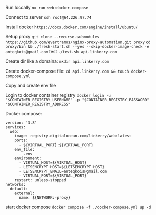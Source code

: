 Run loccally `nx run web:docker-compose`

Connect to server `ssh root@64.226.97.74`

Install docker `https://docs.docker.com/engine/install/ubuntu/`


Setup proxy
`git clone --recurse-submodules https://github.com/evertramos/nginx-proxy-automation.git proxy`
`cd proxy/bin && ./fresh-start.sh --yes --skip-docker-image-check -e anteqkois@gmail.com`
test
`./test.sh api.linkerry.com`

Create dir like a domaina: `mkdir api.linkerry.com`

Create docker-compose file: `cd api.linkerry.com && touch docker-compose.yml`

Copy and create env file

Login to docker container registry
`docker login -u "$CONTAINER_REGISTRY_USERNAME" -p "$CONTAINER_REGISTRY_PASSWORD" "$CONTAINER_REGISTRY_ADDRESS"`

Docker compose:
```
version: '3.8'
services:
  web:
    image: registry.digitalocean.com/linkerry/web:latest
    ports:
      - ${VIRTUAL_PORT}:${VIRTUAL_PORT}
    env_file:
      - .env
    environment:
      - VIRTUAL_HOST=${VIRTUAL_HOST}
      - LETSENCRYPT_HOST=${LETSENCRYPT_HOST}
      - LETSENCRYPT_EMAIL=anteqkois@gmail.com
      - VIRTUAL_PORT=${VIRTUAL_PORT}
    restart: unless-stopped
networks:
  default:
    external:
      name: ${NETWORK:-proxy}
```

start docker compose
`docker compose -f ./docker-compose.yml up -d`
